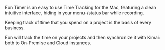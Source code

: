 Eon Timer is an easy to use Time Tracking for the Mac, featuring a clean intuitive interface, hiding in your menu-/status bar while recording.

Keeping track of time that you spend on a project is the basis of every business.  

Eon will track the time on your projects and then synchronize it with Kimai: both to On-Premise and Cloud instances.
